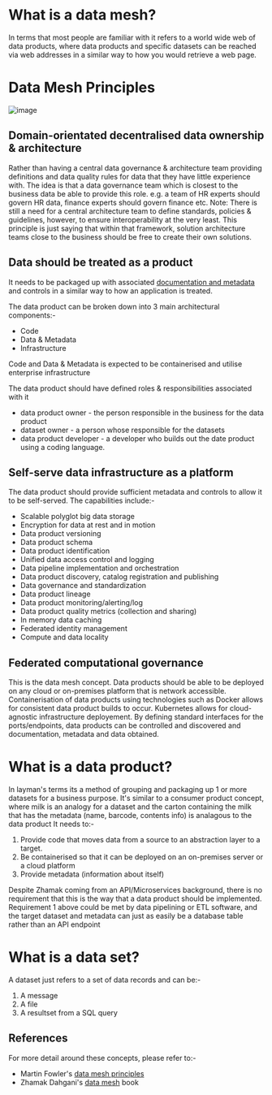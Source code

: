 # What is a data mesh?
In terms that most people are familiar with it refers to a world wide web of data products, where data products and specific datasets
can be reached via web addresses in a similar way to how you would retrieve a web page.

# Data Mesh Principles

![image](https://images.squarespace-cdn.com/content/v1/5b2d3045e2ccd153f0ad5922/1632344527154-18X6X5U1NC4W3FC4VN32/Picture2.png)

## Domain-orientated decentralised data ownership & architecture 
Rather than having a central data governance & architecture team providing definitions and data quality rules for data that they have little experience with. 
The idea is that a data governance team which is closest to the business data be able to provide this role. 
e.g. a team of HR experts should govern HR data, finance experts should govern finance etc.
Note: There is still a need for a central architecture team to define standards, policies & guidelines, however, to ensure interoperability at the very least. 
This principle is just saying that within that framework, solution architecture teams close to the business should be free to create their own solutions. 

## Data should be treated as a product
It needs to be packaged up with associated [documentation and metadata](dp-docs_and_metadata.md) and controls in a similar way to how an application is treated.

The data product can be broken down into 3 main architectural components:-
   * Code
   * Data & Metadata
   * Infrastructure 

Code and Data & Metadata is expected to be containerised and utilise enterprise infrastructure

The data product should have defined roles & responsibilities associated with it
   * data product owner - the person responsible in the business for the data product
   * dataset owner - a person whose responsible for the datasets
   * data product developer - a developer who builds out the date product using a coding language.

## Self-serve data infrastructure as a platform

The data product should provide sufficient metadata and controls to allow it to be self-served. 
The capabilities include:-
   * Scalable polyglot big data storage
   * Encryption for data at rest and in motion
   * Data product versioning
   * Data product schema
   * Data product identification
   * Unified data access control and logging
   * Data pipeline implementation and orchestration
   * Data product discovery, catalog registration and publishing
   * Data governance and standardization
   * Data product lineage
   * Data product monitoring/alerting/log
   * Data product quality metrics (collection and sharing)
   * In memory data caching
   * Federated identity management
   * Compute and data locality

## Federated computational governance

This is the data mesh concept. 
Data products should be able to be deployed on any cloud or on-premises platform that is network accessible. 
Containerisation of data products using technologies such as Docker allows for consistent data product builds to occur.
Kubernetes allows for cloud-agnostic infrastructure deployement.
By defining standard interfaces for the ports/endpoints, data products can be controlled and discovered and documentation, metadata and data obtained.

# What is a data product?
In layman's terms its a method of grouping and packaging up 1 or more datasets for a business purpose. 
It's similar to a consumer product concept, where milk is an analogy for a dataset and the carton containing the milk that has the metadata (name, barcode, contents info) is analagous to the data product
It needs to:- 
1. Provide code that moves data from a source to an abstraction layer to a target.
2. Be containerised so that it can be deployed on an on-premises server or a cloud platform
3. Provide metadata (information about itself)

Despite Zhamak coming from an API/Microservices background, there is no requirement that this is the way that a data product should be implemented.
Requirement 1 above could be met by data pipelining or ETL software, and the target dataset and metadata can just as easily be a database table rather than an API endpoint 

# What is a data set?
A dataset just refers to a set of data records and can be:-
1. A message
2. A file
3. A resultset from a SQL query

## References
For more detail around these concepts, please refer to:-
* Martin Fowler's [data mesh principles](https://martinfowler.com/articles/data-mesh-principles.html) 
* Zhamak Dahgani's [data mesh](https://www.oreilly.com/library/view/data-mesh/9781492092384/) book